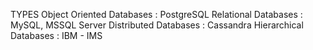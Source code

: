 TYPES
Object Oriented Databases : PostgreSQL
Relational Databases : MySQL, MSSQL Server
Distributed Databases : Cassandra
Hierarchical Databases : IBM - IMS